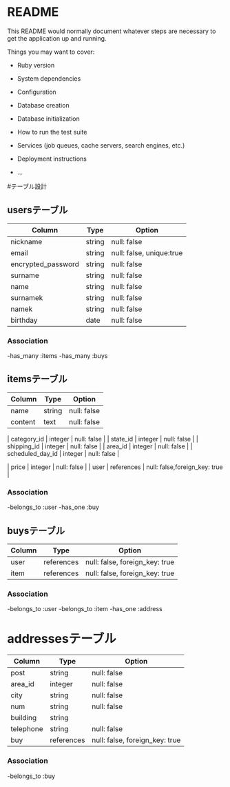 # README

This README would normally document whatever steps are necessary to get the
application up and running.

Things you may want to cover:

* Ruby version

* System dependencies

* Configuration

* Database creation

* Database initialization

* How to run the test suite

* Services (job queues, cache servers, search engines, etc.)

* Deployment instructions

* ...



#テーブル設計

## usersテーブル

| Column     | Type        | Option         |
| ---------- | ---------   | -------------- |
| nickname   | string      | null: false    |
| email      | string      | null: false, unique:true | ユニーク制約
| encrypted_password  | string    | null: false    | 
| surname    | string      | null: false    |
| name       | string      | null: false    |
| surnamek   | string      | null: false    |
| namek      | string      | null: false    |
| birthday   | date        | null: false    |

### Association

-has_many :items
-has_many :buys


## itemsテーブル

| Column     | Type        | Option         |
| ---------- | ---------   | -------------- |
| name       | string      | null: false    |
| content    | text        | null: false    |

| category_id        | integer      | null: false    |
| state_id           | integer      | null: false    |
| shipping_id        | integer      | null: false    |
| area_id            | integer      | null: false    |
| scheduled_day_id   | integer     | null: false    |

| price      | integer     | null: false    | 
| user    | references  | null: false,foreign_key: true    |


### Association

-belongs_to :user
-has_one :buy


## buysテーブル

| Column     | Type         | Option         |
| ---------- | ---------    | -------------- |
| user    | references   | null: false, foreign_key: true  |
| item    | references   | null: false, foreign_key: true  |

### Association

-belongs_to :user
-belongs_to :item
-has_one :address

# addressesテーブル

| Column      | Type         | Option         |
| ----------  | ---------    | -------------- |
| post        | string       | null: false    |
| area_id     | integer       | null: false    |
| city        | string       | null: false    |
| num         | string       | null: false    | 
| building    | string       |                |
| telephone   | string       | null: false    |
| buy         | references   | null: false, foreign_key: true  |

### Association

-belongs_to :buy
  